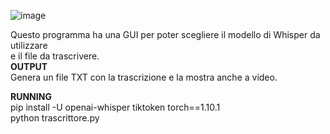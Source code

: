 ![image](https://github.com/user-attachments/assets/4658bfe7-7fa9-45fe-ba9f-eac42e2bda49)
  
Questo programma ha una GUI per poter scegliere il modello di Whisper da utilizzare  
e il file da trascrivere.  
**OUTPUT**  
Genera un file TXT con la trascrizione e la mostra anche a video.

**RUNNING**    
pip install -U openai-whisper tiktoken torch==1.10.1  
python trascrittore.py  
